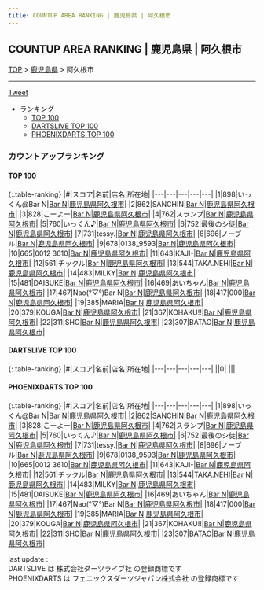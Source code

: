 ```yaml
---
title: COUNTUP AREA RANKING | 鹿児島県 | 阿久根市
---
```

## COUNTUP AREA RANKING | 鹿児島県 | 阿久根市

[TOP](/darts/rank/) > [鹿児島県](/darts/rank/鹿児島県/) > 阿久根市

___

<a href="https://twitter.com/share?ref_src=twsrc%5Etfw" data-text="COUNTUP AREA RANKING | 鹿児島県阿久根市" class="twitter-share-button" data-hashtags="DARTSLIVE,PHOENIXDARTS,darts,ダーツ" data-show-count="false">Tweet</a>

* [ランキング](#カウントアップランキング)
    * [TOP 100](#top-100)
    * [DARTSLIVE TOP 100](#dartslive-top-100)
    * [PHOENIXDARTS TOP 100](#phoenixdarts-top-100)

### カウントアップランキング

#### TOP 100



{:.table-ranking}
|#|スコア|名前|店名|所在地|
|---|---|---|---|---|
|1|898|<span class="rank-name-pd">いっくん@Bar N</span>|<a href="https://vs.phoenixdarts.com/jp/shop/shopDetailInfo/s_58765?s_seq=58765">Bar N</a>|<a href="/darts/rank/鹿児島県/阿久根市">鹿児島県阿久根市</a>|
|2|862|<span class="rank-name-pd">SANCHIN</span>|<a href="https://vs.phoenixdarts.com/jp/shop/shopDetailInfo/s_58765?s_seq=58765">Bar N</a>|<a href="/darts/rank/鹿児島県/阿久根市">鹿児島県阿久根市</a>|
|3|828|<span class="rank-name-pd">こーよー</span>|<a href="https://vs.phoenixdarts.com/jp/shop/shopDetailInfo/s_58765?s_seq=58765">Bar N</a>|<a href="/darts/rank/鹿児島県/阿久根市">鹿児島県阿久根市</a>|
|4|762|<span class="rank-name-pd">スランプ</span>|<a href="https://vs.phoenixdarts.com/jp/shop/shopDetailInfo/s_58765?s_seq=58765">Bar N</a>|<a href="/darts/rank/鹿児島県/阿久根市">鹿児島県阿久根市</a>|
|5|760|<span class="rank-name-pd">いっくん♪</span>|<a href="https://vs.phoenixdarts.com/jp/shop/shopDetailInfo/s_58765?s_seq=58765">Bar N</a>|<a href="/darts/rank/鹿児島県/阿久根市">鹿児島県阿久根市</a>|
|6|752|<span class="rank-name-pd">最後のシ徒</span>|<a href="https://vs.phoenixdarts.com/jp/shop/shopDetailInfo/s_58765?s_seq=58765">Bar N</a>|<a href="/darts/rank/鹿児島県/阿久根市">鹿児島県阿久根市</a>|
|7|731|<span class="rank-name-pd">tessy.</span>|<a href="https://vs.phoenixdarts.com/jp/shop/shopDetailInfo/s_58765?s_seq=58765">Bar N</a>|<a href="/darts/rank/鹿児島県/阿久根市">鹿児島県阿久根市</a>|
|8|696|<span class="rank-name-pd">ノーブル</span>|<a href="https://vs.phoenixdarts.com/jp/shop/shopDetailInfo/s_58765?s_seq=58765">Bar N</a>|<a href="/darts/rank/鹿児島県/阿久根市">鹿児島県阿久根市</a>|
|9|678|<span class="rank-name-pd">0138_9593</span>|<a href="https://vs.phoenixdarts.com/jp/shop/shopDetailInfo/s_58765?s_seq=58765">Bar N</a>|<a href="/darts/rank/鹿児島県/阿久根市">鹿児島県阿久根市</a>|
|10|665|<span class="rank-name-pd">0012 3610</span>|<a href="https://vs.phoenixdarts.com/jp/shop/shopDetailInfo/s_58765?s_seq=58765">Bar N</a>|<a href="/darts/rank/鹿児島県/阿久根市">鹿児島県阿久根市</a>|
|11|643|<span class="rank-name-pd">KAJI-</span>|<a href="https://vs.phoenixdarts.com/jp/shop/shopDetailInfo/s_58765?s_seq=58765">Bar N</a>|<a href="/darts/rank/鹿児島県/阿久根市">鹿児島県阿久根市</a>|
|12|561|<span class="rank-name-pd">チックル</span>|<a href="https://vs.phoenixdarts.com/jp/shop/shopDetailInfo/s_58765?s_seq=58765">Bar N</a>|<a href="/darts/rank/鹿児島県/阿久根市">鹿児島県阿久根市</a>|
|13|544|<span class="rank-name-pd">TAKA.NEHI</span>|<a href="https://vs.phoenixdarts.com/jp/shop/shopDetailInfo/s_58765?s_seq=58765">Bar N</a>|<a href="/darts/rank/鹿児島県/阿久根市">鹿児島県阿久根市</a>|
|14|483|<span class="rank-name-pd">MILKY</span>|<a href="https://vs.phoenixdarts.com/jp/shop/shopDetailInfo/s_58765?s_seq=58765">Bar N</a>|<a href="/darts/rank/鹿児島県/阿久根市">鹿児島県阿久根市</a>|
|15|481|<span class="rank-name-pd">DAISUKE</span>|<a href="https://vs.phoenixdarts.com/jp/shop/shopDetailInfo/s_58765?s_seq=58765">Bar N</a>|<a href="/darts/rank/鹿児島県/阿久根市">鹿児島県阿久根市</a>|
|16|469|<span class="rank-name-pd">あいちゃん</span>|<a href="https://vs.phoenixdarts.com/jp/shop/shopDetailInfo/s_58765?s_seq=58765">Bar N</a>|<a href="/darts/rank/鹿児島県/阿久根市">鹿児島県阿久根市</a>|
|17|467|<span class="rank-name-pd">Nao(°▽°)Bar N</span>|<a href="https://vs.phoenixdarts.com/jp/shop/shopDetailInfo/s_58765?s_seq=58765">Bar N</a>|<a href="/darts/rank/鹿児島県/阿久根市">鹿児島県阿久根市</a>|
|18|417|<span class="rank-name-pd">000</span>|<a href="https://vs.phoenixdarts.com/jp/shop/shopDetailInfo/s_58765?s_seq=58765">Bar N</a>|<a href="/darts/rank/鹿児島県/阿久根市">鹿児島県阿久根市</a>|
|19|385|<span class="rank-name-pd">MARIA</span>|<a href="https://vs.phoenixdarts.com/jp/shop/shopDetailInfo/s_58765?s_seq=58765">Bar N</a>|<a href="/darts/rank/鹿児島県/阿久根市">鹿児島県阿久根市</a>|
|20|379|<span class="rank-name-pd">KOUGA</span>|<a href="https://vs.phoenixdarts.com/jp/shop/shopDetailInfo/s_58765?s_seq=58765">Bar N</a>|<a href="/darts/rank/鹿児島県/阿久根市">鹿児島県阿久根市</a>|
|21|367|<span class="rank-name-pd">KOHAKU!!</span>|<a href="https://vs.phoenixdarts.com/jp/shop/shopDetailInfo/s_58765?s_seq=58765">Bar N</a>|<a href="/darts/rank/鹿児島県/阿久根市">鹿児島県阿久根市</a>|
|22|311|<span class="rank-name-pd">SHO</span>|<a href="https://vs.phoenixdarts.com/jp/shop/shopDetailInfo/s_58765?s_seq=58765">Bar N</a>|<a href="/darts/rank/鹿児島県/阿久根市">鹿児島県阿久根市</a>|
|23|307|<span class="rank-name-pd">BATAO</span>|<a href="https://vs.phoenixdarts.com/jp/shop/shopDetailInfo/s_58765?s_seq=58765">Bar N</a>|<a href="/darts/rank/鹿児島県/阿久根市">鹿児島県阿久根市</a>|


#### DARTSLIVE TOP 100



{:.table-ranking}
|#|スコア|名前|店名|所在地|
|---|---|---|---|---|
||0|<span class="rank-name-dl"> </span>|<a href=""></a>|<a href="/darts/rank//"></a>|


#### PHOENIXDARTS TOP 100



{:.table-ranking}
|#|スコア|名前|店名|所在地|
|---|---|---|---|---|
|1|898|<span class="rank-name-pd">いっくん@Bar N</span>|<a href="https://vs.phoenixdarts.com/jp/shop/shopDetailInfo/s_58765?s_seq=58765">Bar N</a>|<a href="/darts/rank/鹿児島県/阿久根市">鹿児島県阿久根市</a>|
|2|862|<span class="rank-name-pd">SANCHIN</span>|<a href="https://vs.phoenixdarts.com/jp/shop/shopDetailInfo/s_58765?s_seq=58765">Bar N</a>|<a href="/darts/rank/鹿児島県/阿久根市">鹿児島県阿久根市</a>|
|3|828|<span class="rank-name-pd">こーよー</span>|<a href="https://vs.phoenixdarts.com/jp/shop/shopDetailInfo/s_58765?s_seq=58765">Bar N</a>|<a href="/darts/rank/鹿児島県/阿久根市">鹿児島県阿久根市</a>|
|4|762|<span class="rank-name-pd">スランプ</span>|<a href="https://vs.phoenixdarts.com/jp/shop/shopDetailInfo/s_58765?s_seq=58765">Bar N</a>|<a href="/darts/rank/鹿児島県/阿久根市">鹿児島県阿久根市</a>|
|5|760|<span class="rank-name-pd">いっくん♪</span>|<a href="https://vs.phoenixdarts.com/jp/shop/shopDetailInfo/s_58765?s_seq=58765">Bar N</a>|<a href="/darts/rank/鹿児島県/阿久根市">鹿児島県阿久根市</a>|
|6|752|<span class="rank-name-pd">最後のシ徒</span>|<a href="https://vs.phoenixdarts.com/jp/shop/shopDetailInfo/s_58765?s_seq=58765">Bar N</a>|<a href="/darts/rank/鹿児島県/阿久根市">鹿児島県阿久根市</a>|
|7|731|<span class="rank-name-pd">tessy.</span>|<a href="https://vs.phoenixdarts.com/jp/shop/shopDetailInfo/s_58765?s_seq=58765">Bar N</a>|<a href="/darts/rank/鹿児島県/阿久根市">鹿児島県阿久根市</a>|
|8|696|<span class="rank-name-pd">ノーブル</span>|<a href="https://vs.phoenixdarts.com/jp/shop/shopDetailInfo/s_58765?s_seq=58765">Bar N</a>|<a href="/darts/rank/鹿児島県/阿久根市">鹿児島県阿久根市</a>|
|9|678|<span class="rank-name-pd">0138_9593</span>|<a href="https://vs.phoenixdarts.com/jp/shop/shopDetailInfo/s_58765?s_seq=58765">Bar N</a>|<a href="/darts/rank/鹿児島県/阿久根市">鹿児島県阿久根市</a>|
|10|665|<span class="rank-name-pd">0012 3610</span>|<a href="https://vs.phoenixdarts.com/jp/shop/shopDetailInfo/s_58765?s_seq=58765">Bar N</a>|<a href="/darts/rank/鹿児島県/阿久根市">鹿児島県阿久根市</a>|
|11|643|<span class="rank-name-pd">KAJI-</span>|<a href="https://vs.phoenixdarts.com/jp/shop/shopDetailInfo/s_58765?s_seq=58765">Bar N</a>|<a href="/darts/rank/鹿児島県/阿久根市">鹿児島県阿久根市</a>|
|12|561|<span class="rank-name-pd">チックル</span>|<a href="https://vs.phoenixdarts.com/jp/shop/shopDetailInfo/s_58765?s_seq=58765">Bar N</a>|<a href="/darts/rank/鹿児島県/阿久根市">鹿児島県阿久根市</a>|
|13|544|<span class="rank-name-pd">TAKA.NEHI</span>|<a href="https://vs.phoenixdarts.com/jp/shop/shopDetailInfo/s_58765?s_seq=58765">Bar N</a>|<a href="/darts/rank/鹿児島県/阿久根市">鹿児島県阿久根市</a>|
|14|483|<span class="rank-name-pd">MILKY</span>|<a href="https://vs.phoenixdarts.com/jp/shop/shopDetailInfo/s_58765?s_seq=58765">Bar N</a>|<a href="/darts/rank/鹿児島県/阿久根市">鹿児島県阿久根市</a>|
|15|481|<span class="rank-name-pd">DAISUKE</span>|<a href="https://vs.phoenixdarts.com/jp/shop/shopDetailInfo/s_58765?s_seq=58765">Bar N</a>|<a href="/darts/rank/鹿児島県/阿久根市">鹿児島県阿久根市</a>|
|16|469|<span class="rank-name-pd">あいちゃん</span>|<a href="https://vs.phoenixdarts.com/jp/shop/shopDetailInfo/s_58765?s_seq=58765">Bar N</a>|<a href="/darts/rank/鹿児島県/阿久根市">鹿児島県阿久根市</a>|
|17|467|<span class="rank-name-pd">Nao(°▽°)Bar N</span>|<a href="https://vs.phoenixdarts.com/jp/shop/shopDetailInfo/s_58765?s_seq=58765">Bar N</a>|<a href="/darts/rank/鹿児島県/阿久根市">鹿児島県阿久根市</a>|
|18|417|<span class="rank-name-pd">000</span>|<a href="https://vs.phoenixdarts.com/jp/shop/shopDetailInfo/s_58765?s_seq=58765">Bar N</a>|<a href="/darts/rank/鹿児島県/阿久根市">鹿児島県阿久根市</a>|
|19|385|<span class="rank-name-pd">MARIA</span>|<a href="https://vs.phoenixdarts.com/jp/shop/shopDetailInfo/s_58765?s_seq=58765">Bar N</a>|<a href="/darts/rank/鹿児島県/阿久根市">鹿児島県阿久根市</a>|
|20|379|<span class="rank-name-pd">KOUGA</span>|<a href="https://vs.phoenixdarts.com/jp/shop/shopDetailInfo/s_58765?s_seq=58765">Bar N</a>|<a href="/darts/rank/鹿児島県/阿久根市">鹿児島県阿久根市</a>|
|21|367|<span class="rank-name-pd">KOHAKU!!</span>|<a href="https://vs.phoenixdarts.com/jp/shop/shopDetailInfo/s_58765?s_seq=58765">Bar N</a>|<a href="/darts/rank/鹿児島県/阿久根市">鹿児島県阿久根市</a>|
|22|311|<span class="rank-name-pd">SHO</span>|<a href="https://vs.phoenixdarts.com/jp/shop/shopDetailInfo/s_58765?s_seq=58765">Bar N</a>|<a href="/darts/rank/鹿児島県/阿久根市">鹿児島県阿久根市</a>|
|23|307|<span class="rank-name-pd">BATAO</span>|<a href="https://vs.phoenixdarts.com/jp/shop/shopDetailInfo/s_58765?s_seq=58765">Bar N</a>|<a href="/darts/rank/鹿児島県/阿久根市">鹿児島県阿久根市</a>|


<div class="footer border-top border-gray-light mt-5 pt-3 text-right text-gray">
    last update : <span style="font-weight: italic" id="foot_last_modified"></span><br />
    DARTSLIVE は 株式会社ダーツライブ社 の登録商標です<br />
    PHOENIXDARTS は フェニックスダーツジャパン株式会社 の登録商標です<br />
</div>

<script src="https://cdnjs.cloudflare.com/ajax/libs/jquery.tablesorter/2.31.3/js/jquery.tablesorter.min.js" integrity="sha512-qzgd5cYSZcosqpzpn7zF2ZId8f/8CHmFKZ8j7mU4OUXTNRd5g+ZHBPsgKEwoqxCtdQvExE5LprwwPAgoicguNg==" crossorigin="anonymous" referrerpolicy="no-referrer"></script>
<link rel="stylesheet" href="https://cdnjs.cloudflare.com/ajax/libs/jquery.tablesorter/2.31.3/css/theme.default.min.css" integrity="sha512-wghhOJkjQX0Lh3NSWvNKeZ0ZpNn+SPVXX1Qyc9OCaogADktxrBiBdKGDoqVUOyhStvMBmJQ8ZdMHiR3wuEq8+w==" crossorigin="anonymous" referrerpolicy="no-referrer" />
<script>
$(function() {
    $(".table-ranking").tablesorter({sortList:[[0, 0]]});
    $("#foot_last_modified").text(formatDate(new Date(document.lastModified), 'yyyy-MM-dd HH:mm:ss'));
});
</script>

<script async src="https://platform.twitter.com/widgets.js" charset="utf-8"></script>